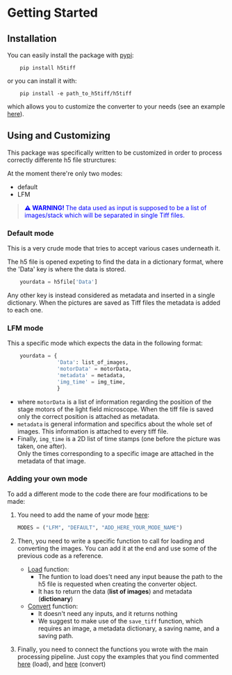 # Getting Started


## Installation

You can easily install the package with [pypi](https://pypi.org/project/h5tiff/):

```
    pip install h5tiff
```

or you can install it with:

```
    pip install -e path_to_h5tiff/h5tiff
```

which allows you to customize the converter to your needs (see an example [here](#-adding-your-own-mode)).



## Using and Customizing

This package was specifically written to be customized in order to process correctly differente h5 file strurctures:

At the moment there're only two modes:

- default
- LFM

 


> **<font color='blue'>⚠  WARNING! </font>**
> <font color='blue'>The data used as input is supposed to be a list of images/stack which will be separated in single Tiff files. </font>



### Default mode
This is a very crude mode that tries to accept various cases underneath it.

The h5 file is opened expeting to find the data in a dictionary format, where the 'Data'  key is where the data is stored.

```Python
    yourdata = h5file['Data'] 
```
Any other key is instead considered as metadata and inserted in a single dictionary.
When the pictures are saved as Tiff files the metadata is added to each one.

### LFM mode
This a specific mode which expects the data in the following format:

```Python
    yourdata = {
                'Data': list_of_images,
                'motorData' = motorData,
                'metadata' = metadata,
                'img_time' = img_time,
                }
```
- where `motorData` is a list of information regarding the position of the stage motors of the light field microscope. When the tiff file is saved only the correct position is attached as metadata.
- `metadata` is general information and specifics about the whole set of images. This information is attached to every tiff file.
- Finally, `img_time` is a 2D list of time stamps (one before the picture was taken, one after).  
Only the times corresponding to a specific image are attached in the metadata of that image.


### Adding your own mode

To add a different mode to the code there are four modifications to be made:

1. You need to add the name of your mode [here](https://github.com/fedem-p/h5_tiff_converter/blob/fd29d512683deaa8c37f982b3f865ff652a7a370/h5tiff/h5tiff.py#L14):
    ```python
    MODES = ("LFM", "DEFAULT", "ADD_HERE_YOUR_MODE_NAME")
    ```

2. Then, you need to write a specific function to call for loading and converting the images.  You can add it at the end and use some of the previous code as a reference.
    - [Load]() function:
        - The funtion to load does't need any input beause the path to the h5 file is requested when creating the converter object.
        - It has to return the data (**list of images**) and metadata (**dictionary**)
    - [Convert]() function:
        - It doesn't need any inputs, and it returns nothing
        - We suggest to make use of the `save_tiff` function, which requires an image, a metadata dictionary, a saving name, and a saving path.

3. Finally, you need to connect the functions you wrote with the main processing pipeline.  Just copy the examples that you find commented [here]() (load), and [here]() (convert)





